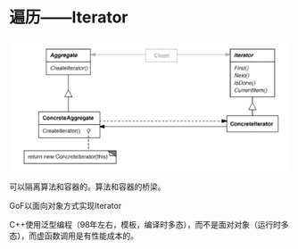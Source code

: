# 遍历——Iterator

![1574342912469](assets/1574342912469.png)

可以隔离算法和容器的。算法和容器的桥梁。

GoF以面向对象方式实现Iterator



C++使用泛型编程（98年左右，模板，编译时多态），而不是面对对象（运行时多态），而虚函数调用是有性能成本的。